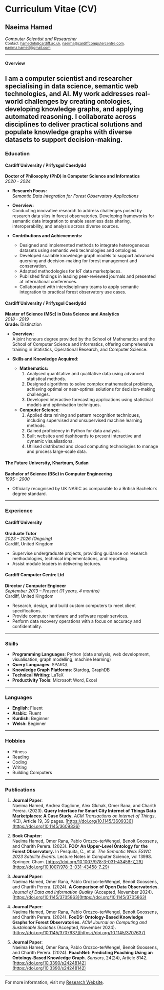 # Curriculum Vitae (CV)  
## Naeima Hamed  
*Computer Scientist and Researcher*  
<sub>Contact: hamednh@cardiff.ac.uk, naeima@cardiffcomputercentre.com, naeima.hamed@gmail.com</sub>  

---

#### Overview  
I am a computer scientist and researcher specialising in data science, semantic web technologies, and AI. My work addresses real-world challenges by creating ontologies, developing knowledge graphs, and applying automated reasoning. I collaborate across disciplines to deliver practical solutions and populate knowledge graphs with diverse datasets to support decision-making. 
---

### Education  

#### Cardiff University / Prifysgol Caerdydd  
**Doctor of Philosophy (PhD) in Computer Science and Informatics**  
*2020 - 2024*  

- **Research Focus:**  
  *Semantic Data Integration for Forest Observatory Applications*  

- **Overview:**  
  Conducting innovative research to address challenges posed by research data silos in forest observatories. Developing frameworks for semantic data integration to enable seamless data sharing, interoperability, and analysis across diverse sources.  

- **Contributions and Achievements:**  
  - Designed and implemented methods to integrate heterogeneous datasets using semantic web technologies and ontologies.  
  - Developed scalable knowledge graph models to support advanced querying and decision-making for forest management and conservation.  
  - Adapted methodologies for IoT data marketplaces.  
  - Published findings in leading peer-reviewed journals and presented at international conferences.  
  - Collaborated with interdisciplinary teams to apply semantic integration to practical forest observatory use cases.  

#### Cardiff University / Prifysgol Caerdydd  
**Master of Science (MSc) in Data Science and Analytics**  
*2018 - 2019*  
**Grade:** Distinction  

- **Overview:**  
  A joint honours degree provided by the School of Mathematics and the School of Computer Science and Informatics, offering comprehensive training in Statistics, Operational Research, and Computer Science.  

- **Skills and Knowledge Acquired:**  
  - **Mathematics:**  
    1. Analysed quantitative and qualitative data using advanced statistical methods.  
    2. Designed algorithms to solve complex mathematical problems, achieving optimal or near-optimal solutions for decision-making challenges.  
    3. Developed interactive forecasting applications using statistical models and optimisation techniques.  
  - **Computer Science:**  
    1. Applied data mining and pattern recognition techniques, including supervised and unsupervised machine learning methods.  
    2. Gained proficiency in Python for data analysis.  
    3. Built websites and dashboards to present interactive and dynamic visualisations.  
    4. Utilised distributed and cloud computing technologies to manage and process large-scale data.  

#### The Future University, Khartoum, Sudan  
**Bachelor of Science (BSc) in Computer Engineering**  
*1995 - 2000*  
- Officially recognised by UK NARIC as comparable to a British Bachelor’s degree standard.  

---

### Experience  

#### **Cardiff University**  
**Graduate Tutor**  
*2023 – 2026 (Ongoing)*  
Cardiff, United Kingdom  

- Supervise undergraduate projects, providing guidance on research methodologies, technical implementations, and reporting.  
- Assist module leaders in delivering lectures. 

#### **Cardiff Computer Centre Ltd**  
**Director / Computer Engineer**  
*September 2013 – Present (11 years, 4 months)*  
Cardiff, United Kingdom  

- Research, design, and build custom computers to meet client specifications.  
- Provide computer hardware and software repair services.  
- Perform data recovery operations with a focus on accuracy and confidentiality.  

---

### Skills  

- **Programming Languages**: Python (data analysis, web development, visualisation, graph modelling, machine learning)  
- **Query Languages**: SPARQL  
- **Knowledge Graph Platforms**: Stardog, GraphDB  
- **Technical Writing**: LaTeX  
- **Productivity Tools**: Microsoft Word, Excel  

---

### Languages  

- **English**: Fluent  
- **Arabic**: Fluent  
- **Kurdish**: Beginner  
- **Welsh**: Beginner  

---

### Hobbies  

- Fitness  
- Reading  
- Coding  
- Writing  
- Building Computers  

---

### Publications  

1.  **Journal Paper**:  
  Naeima Hamed, Andrea Gaglione, Alex Gluhak, Omer Rana, and Charith Perera. (2023). **Query Interface for Smart City Internet of Things Data Marketplaces: A Case Study.** *ACM Transactions on Internet of Things*, 4(3), Article 19, 39 pages. [https://doi.org/10.1145/3609336](https://doi.org/10.1145/3609336)  

2.  **Book Chapter**:  
  Naeima Hamed, Omer Rana, Pablo Orozco-terWengel, Benoît Goossens, and Charith Perera. (2023). **FOO: An Upper-Level Ontology for the Forest Observatory.** In Pesquita, C., et al. *The Semantic Web: ESWC 2023 Satellite Events.* Lecture Notes in Computer Science, vol 13998. Springer, Cham. [https://doi.org/10.1007/978-3-031-43458-7_29](https://doi.org/10.1007/978-3-031-43458-7_29)  

3.  **Journal Paper**:  
  Naeima Hamed, Omer Rana, Pablo Orozco-terWengel, Benoît Goossens, and Charith Perera. (2024). **A Comparison of Open Data Observatories.** *Journal of Data and Information Quality* (Accepted, November 2024). [https://doi.org/10.1145/3705863](https://doi.org/10.1145/3705863)  

4. **Journal Paper**:  
  Naeima Hamed, Omer Rana, Pablo Orozco-terWengel, Benoît Goossens, and Charith Perera. (2024). **FooDS: Ontology-Based Knowledge Graphs for Forest Observatories.** *ACM Journal on Computing and Sustainable Societies* (Accepted, November 2024). [https://doi.org/10.1145/3707637](https://doi.org/10.1145/3707637)  

5. **Journal Paper**:  
  Naeima Hamed, Omer Rana, Pablo Orozco-terWengel, Benoît Goossens, and Charith Perera. (2024). **PoachNet: Predicting Poaching Using an Ontology-Based Knowledge Graph.** *Sensors*, 24(24), Article 8142. [https://doi.org/10.3390/s24248142](https://doi.org/10.3390/s24248142)  

---

For more information, visit my [Research Website](https://ontology.forest-observatory.cardiff.ac.uk).
